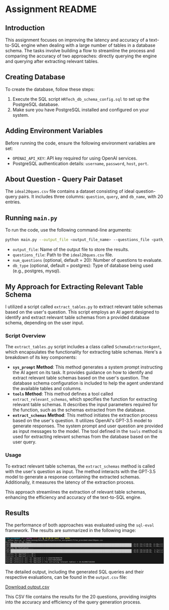 # Assignment README

## Introduction

This assignment focuses on improving the latency and accuracy of a text-to-SQL engine when dealing with a large number of tables in a database schema. The tasks involve building a flow to streamline the process and comparing the accuracy of two approaches: directly querying the engine and querying after extracting relevant tables.

## Creating Database

To create the database, follow these steps:

1. Execute the SQL script `HRTech_db_schema_config.sql` to set up the PostgreSQL database.
2. Make sure you have PostgreSQL installed and configured on your system.

## Adding Environment Variables

Before running the code, ensure the following environment variables are set:

- `OPENAI_API_KEY`: API key required for using OpenAI services.
- PostgreSQL authentication details: `username`, `password`, `host`, `port`.

## About Question - Query Pair Dataset

The `ideal20ques.csv` file contains a dataset consisting of ideal question-query pairs. It includes three columns: `question`, `query`, and `db_name`, with 20 entries.

## Running `main.py`

To run the code, use the following command-line arguments:

```bash
python main.py --output_file <output_file_name> --questions_file <path_to_ideal20ques.csv> --num_questions <number_of_questions> --db_type <database_type>
```

- `output_file`: Name of the output file to store the results.
- `questions_file`: Path to the `ideal20ques.csv` file.
- `num_questions` (optional, default = 20): Number of questions to evaluate.
- `db_type` (optional, default = postgres): Type of database being used (e.g., postgres, mysql).

## My Approach for Extracting Relevant Table Schema

I utilized a script called `extract_tables.py` to extract relevant table schemas based on the user's question. This script employs an AI agent designed to identify and extract relevant table schemas from a provided database schema, depending on the user input.

### Script Overview

The `extract_tables.py` script includes a class called `SchemaExtractorAgent`, which encapsulates the functionality for extracting table schemas. Here's a breakdown of its key components:

- **`sys_prompt` Method**: This method generates a system prompt instructing the AI agent on its task. It provides guidance on how to identify and extract relevant table schemas based on the user's question. The database schema configuration is included to help the agent understand the available tables and columns.
- **`tools` Method**: This method defines a tool called `extract_relevant_schemas`, which specifies the function for extracting relevant table schemas. It describes the input parameters required for the function, such as the schemas extracted from the database.
- **`extract_schemas` Method**: This method initiates the extraction process based on the user's question. It utilizes OpenAI's GPT-3.5 model to generate responses. The system prompt and user question are provided as input messages to the model. The tool defined in the `tools` method is used for extracting relevant schemas from the database based on the user query.

### Usage

To extract relevant table schemas, the `extract_schemas` method is called with the user's question as input. The method interacts with the GPT-3.5 model to generate a response containing the extracted schemas. Additionally, it measures the latency of the extraction process.

This approach streamlines the extraction of relevant table schemas, enhancing the efficiency and accuracy of the text-to-SQL engine.

## Results

The performance of both approaches was evaluated using the `sql-eval` framework. The results are summarized in the following image:

![Results](https://github.com/anunag29/sql-eval_assignment/blob/master/result.png)

The detailed output, including the generated SQL queries and their respective evaluations, can be found in the `output.csv` file:

[Download output.csv](https://github.com/anunag29/sql-eval_assignment/blob/master/output.csv)

This CSV file contains the results for the 20 questions, providing insights into the accuracy and efficiency of the query generation process.
